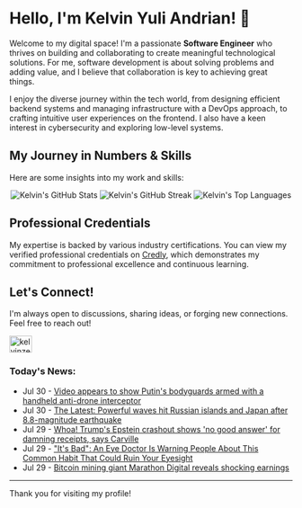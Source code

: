 # Hello, I'm Kelvin Yuli Andrian! 👋

Welcome to my digital space! I'm a passionate **Software Engineer** who thrives on building and collaborating to create meaningful technological solutions. For me, software development is about solving problems and adding value, and I believe that collaboration is key to achieving great things.

I enjoy the diverse journey within the tech world, from designing efficient backend systems and managing infrastructure with a DevOps approach, to crafting intuitive user experiences on the frontend. I also have a keen interest in cybersecurity and exploring low-level systems.

## My Journey in Numbers & Skills

Here are some insights into my work and skills:

<p align="center">
  <img src="https://github-readme-stats.vercel.app/api?username=kelvinzer0&show_icons=true&theme=radical" alt="Kelvin's GitHub Stats" />
  <img src="https://github-readme-streak-stats.herokuapp.com/?user=kelvinzer0&theme=radical" alt="Kelvin's GitHub Streak" />
  <img src="https://github-readme-stats.vercel.app/api/top-langs/?username=kelvinzer0&layout=compact&theme=radical" alt="Kelvin's Top Languages" />
</p>

## Professional Credentials

My expertise is backed by various industry certifications. You can view my verified professional credentials on [Credly](https://www.credly.com/users/kelvin-yuli-andrian/badges), which demonstrates my commitment to professional excellence and continuous learning.

## Let's Connect!

I'm always open to discussions, sharing ideas, or forging new connections. Feel free to reach out!

<p align="left">
    <a href="https://linkedin.com/in/kelvinzero" target="blank"><img align="center" src="https://cdn.jsdelivr.net/npm/simple-icons@3.0.1/icons/linkedin.svg" alt="kelvinzero" height="30" width="40" /></a>
</p>

### Today's News:

<!-- feed start -->
- Jul 30 - [Video appears to show Putin's bodyguards armed with a handheld anti-drone interceptor](https://www.yahoo.com/news/articles/video-appears-show-putins-bodyguards-040852250.html)
- Jul 30 - [The Latest: Powerful waves hit Russian islands and Japan after 8.8-magnitude earthquake](https://www.yahoo.com/news/articles/latest-tsunami-hits-russia-kuril-023011016.html)
- Jul 29 - [Whoa! Trump's Epstein crashout shows 'no good answer' for damning receipts, says Carville](https://www.yahoo.com/news/videos/whoa-trumps-epstein-crashout-shows-233930967.html)
- Jul 29 - ["It's Bad": An Eye Doctor Is Warning People About This Common Habit That Could Ruin Your Eyesight](https://health.yahoo.com/your-body/eye-health/articles/bad-eye-doctor-warning-people-233102521.html)
- Jul 29 - [Bitcoin mining giant Marathon Digital reveals shocking earnings](https://finance.yahoo.com/news/bitcoin-mining-giant-marathon-digital-231516140.html)
<!-- feed end -->

---

Thank you for visiting my profile!